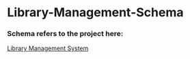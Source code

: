 # Library-Management-Schema
### Schema refers to the project here:
[Library Management System](https://github.com/EternoSeeker/Library-Management-System)
